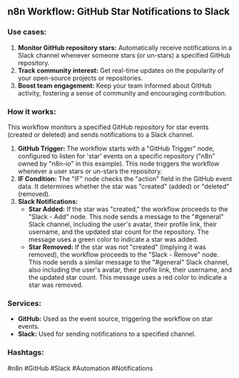 ## n8n Workflow: GitHub Star Notifications to Slack

### Use cases:

1.  **Monitor GitHub repository stars:** Automatically receive notifications in a Slack channel whenever someone stars (or un-stars) a specified GitHub repository.
2.  **Track community interest:** Get real-time updates on the popularity of your open-source projects or repositories.
3.  **Boost team engagement:** Keep your team informed about GitHub activity, fostering a sense of community and encouraging contribution.

### How it works:

This workflow monitors a specified GitHub repository for star events (created or deleted) and sends notifications to a Slack channel.

1.  **GitHub Trigger:** The workflow starts with a "GitHub Trigger" node, configured to listen for 'star' events on a specific repository ("n8n" owned by "n8n-io" in this example).  This node triggers the workflow whenever a user stars or un-stars the repository.
2.  **IF Condition:** The "IF" node checks the "action" field in the GitHub event data. It determines whether the star was "created" (added) or "deleted" (removed).
3.  **Slack Notifications:**
    *   **Star Added:** If the star was "created," the workflow proceeds to the "Slack - Add" node. This node sends a message to the "#general" Slack channel, including the user's avatar, their profile link, their username, and the updated star count for the repository.  The message uses a green color to indicate a star was added.
    *   **Star Removed:** If the star was not "created" (implying it was removed), the workflow proceeds to the "Slack - Remove" node. This node sends a similar message to the "#general" Slack channel, also including the user's avatar, their profile link, their username, and the updated star count. This message uses a red color to indicate a star was removed.

### Services:

*   **GitHub:** Used as the event source, triggering the workflow on star events.
*   **Slack:** Used for sending notifications to a specified channel.

### Hashtags:

#n8n #GitHub #Slack #Automation #Notifications

